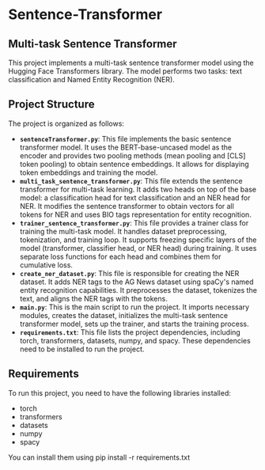 # Sentence-Transformer


## Multi-task Sentence Transformer

This project implements a multi-task sentence transformer model using the Hugging Face Transformers library. The model performs two tasks: text classification and Named Entity Recognition (NER).

## Project Structure

The project is organized as follows:

*   **`sentenceTransformer.py`**: This file implements the basic sentence transformer model. It uses the BERT-base-uncased model as the encoder and provides two pooling methods (mean pooling and [CLS] token pooling) to obtain sentence embeddings. It allows for displaying token embeddings and training the model.
*   **`multi_task_sentence_transformer.py`**: This file extends the sentence transformer for multi-task learning. It adds two heads on top of the base model: a classification head for text classification and an NER head for NER. It modifies the sentence transformer to obtain vectors for all tokens for NER and uses BIO tags representation for entity recognition.
*   **`trainer_sentence_transformer.py`**: This file provides a trainer class for training the multi-task model. It handles dataset preprocessing, tokenization, and training loop. It supports freezing specific layers of the model (transformer, classifier head, or NER head) during training. It uses separate loss functions for each head and combines them for cumulative loss.
*   **`create_ner_dataset.py`**: This file is responsible for creating the NER dataset. It adds NER tags to the AG News dataset using spaCy's named entity recognition capabilities. It preprocesses the dataset, tokenizes the text, and aligns the NER tags with the tokens.
*   **`main.py`**: This is the main script to run the project. It imports necessary modules, creates the dataset, initializes the multi-task sentence transformer model, sets up the trainer, and starts the training process.
*   **`requirements.txt`**: This file lists the project dependencies, including torch, transformers, datasets, numpy, and spacy. These dependencies need to be installed to run the project.

## Requirements

To run this project, you need to have the following libraries installed:

*   torch
*   transformers
*   datasets
*   numpy
*   spacy

You can install them using pip install -r requirements.txt
